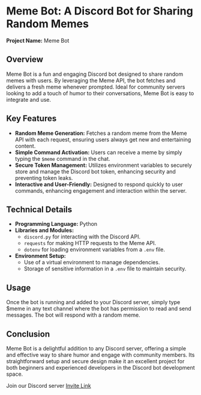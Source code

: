 # Meme Bot: A Discord Bot for Sharing Random Memes

**Project Name:** Meme Bot

## Overview
Meme Bot is a fun and engaging Discord bot designed to share random memes with users. By leveraging the Meme API, the bot fetches and delivers a fresh meme whenever prompted. Ideal for community servers looking to add a touch of humor to their conversations, Meme Bot is easy to integrate and use.

## Key Features

- **Random Meme Generation:** Fetches a random meme from the Meme API with each request, ensuring users always get new and entertaining content.
- **Simple Command Activation:** Users can receive a meme by simply typing the `$meme` command in the chat.
- **Secure Token Management:** Utilizes environment variables to securely store and manage the Discord bot token, enhancing security and preventing token leaks.
- **Interactive and User-Friendly:** Designed to respond quickly to user commands, enhancing engagement and interaction within the server.

## Technical Details

- **Programming Language:** Python
- **Libraries and Modules:**
  - `discord.py` for interacting with the Discord API.
  - `requests` for making HTTP requests to the Meme API.
  - `dotenv` for loading environment variables from a `.env` file.
- **Environment Setup:**
  - Use of a virtual environment to manage dependencies.
  - Storage of sensitive information in a `.env` file to maintain security.

## Usage
Once the bot is running and added to your Discord server, simply type $meme in any text channel where the bot has permission to read and send messages. The bot will respond with a random meme.

## Conclusion

Meme Bot is a delightful addition to any Discord server, offering a simple and effective way to share humor and engage with community members. Its straightforward setup and secure design make it an excellent project for both beginners and experienced developers in the Discord bot development space.

Join our Discord server [Invite Link](https://discord.com/invite/QGYmvyxf)


